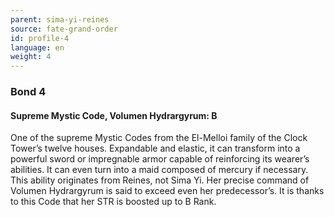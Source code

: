 ```yaml
---
parent: sima-yi-reines
source: fate-grand-order
id: profile-4
language: en
weight: 4
---
```


### Bond 4

#### Supreme Mystic Code, Volumen Hydrargyrum: B

One of the supreme Mystic Codes from the El-Melloi family of the Clock Tower’s twelve houses. Expandable and elastic, it can transform into a powerful sword or impregnable armor capable of reinforcing its wearer’s abilities. It can even turn into a maid composed of mercury if necessary. This ability originates from Reines, not Sima Yi. Her precise command of Volumen Hydrargyrum is said to exceed even her predecessor’s. It is thanks to this Code that her STR is boosted up to B Rank.
